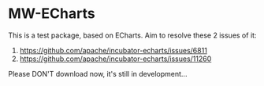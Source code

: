 # MW-ECharts

This is a test package, based on ECharts. Aim to resolve these 2 issues of it:
1. https://github.com/apache/incubator-echarts/issues/6811
2. https://github.com/apache/incubator-echarts/issues/11260

Please DON'T download now, it's still in development...